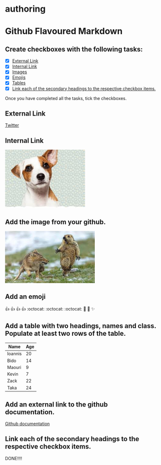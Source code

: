 # authoring

# Github Flavoured Markdown


## Create checkboxes with the following tasks:

- [x] [External Link](##External-Link)
- [x] [Internal Link](##Internal-Link)
- [x] [Images](##Images)
- [x] [Emojis](##Emojis)
- [x] [Tables](##Tables)
- [x] [Link each of the secondary headings to the respective checkbox items.](##Link)

Once you have completed all the tasks, tick the checkboxes.

## External Link

[Twitter](https://twitter.com/)


## Internal Link


![animals](./dog.jpeg)


## Add the image from your github.


![animals](./ouaou.jpeg)


## Add an emoji


:+1: :+1: :+1: :+1: 
:octocat: :octocat: :octocat: :rocket: :rocket: :sparkles: 


## Add a table with two headings, names and class. Populate at least two rows of the table.


 Name | Age |
------------ | ------------
Ioannis  | 20
Bido | 14
Maouri  | 9
Kevin | 7
Zack | 22
Taka | 24


## Add an external link to the github documentation. 


[Github documentation](https://help.github.com/en)



## Link each of the secondary headings to the respective checkbox items.

DONE!!!!

